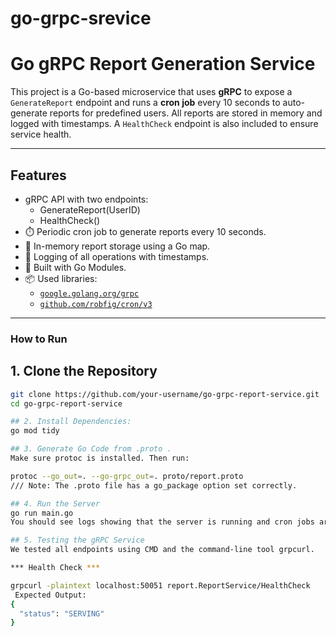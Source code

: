 # go-grpc-srevice
# Go gRPC Report Generation Service

This project is a Go-based microservice that uses **gRPC** to expose a `GenerateReport` endpoint and runs a **cron job** every 10 seconds to auto-generate reports for predefined users. All reports are stored in memory and logged with timestamps. A `HealthCheck` endpoint is also included to ensure service health.

---

## Features

- gRPC API with two endpoints:
  - GenerateReport(UserID)
  - HealthCheck()
- ⏱️ Periodic cron job to generate reports every 10 seconds.
- 🧠 In-memory report storage using a Go map.
- 📅 Logging of all operations with timestamps.
- 🔧 Built with Go Modules.
- 📦 Used libraries:
  - [`google.golang.org/grpc`](https://pkg.go.dev/google.golang.org/grpc)
  - [`github.com/robfig/cron/v3`](https://pkg.go.dev/github.com/robfig/cron/v3)

---

### How to Run



 ## 1. Clone the Repository
```bash Or CMD
git clone https://github.com/your-username/go-grpc-report-service.git
cd go-grpc-report-service

## 2. Install Dependencies:
go mod tidy

## 3. Generate Go Code from .proto .
Make sure protoc is installed. Then run:

protoc --go_out=. --go-grpc_out=. proto/report.proto
/// Note: The .proto file has a go_package option set correctly.

## 4. Run the Server
go run main.go
You should see logs showing that the server is running and cron jobs are generating reports every 10 seconds.

## 5. Testing the gRPC Service
We tested all endpoints using CMD and the command-line tool grpcurl.

*** Health Check ***

grpcurl -plaintext localhost:50051 report.ReportService/HealthCheck
 Expected Output:
{
  "status": "SERVING"
}
